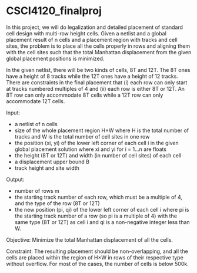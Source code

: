 # CSCI4120_finalproj

In this project, we will do legalization and detailed placement of standard cell design with multi-row
height cells. Given a netlist and a global placement result of n cells and a placement region with
tracks and cell sites, the problem is to place all the cells properly in rows and aligning them with the
cell sites such that the total Manhattan displacement from the given global placement positions is
minimized.

In the given netlist, there will be two kinds of cells, 8T and 12T. The 8T ones have a height of 8
tracks while the 12T ones have a height of 12 tracks. There are constraints in the final placement
that (i) each row can only start at tracks numbered multiples of 4 and (ii) each row is either 8T or
12T. An 8T row can only accommodate 8T cells while a 12T row can only accommodate 12T cells.

Input:
- a netlist of n cells
- size of the whole placement region H×W where H is the total number of tracks and W is the
total number of cell sites in one row
- the position (xi, yi) of the lower left corner of each cell i in the given global placement
solution where xi and yi for i = 1…n are floats
- the height (8T or 12T) and width (in number of cell sites) of each cell
- a displacement upper bound B
- track height and site width

Output:
- number of rows m
- the starting track number of each row, which must be a multiple of 4, and the type of the
row (8T or 12T)
- the new position (pi, qi) of the lower left corner of each cell i where pi is the starting track
number of a row (so pi is a multiple of 4) with the same type (8T or 12T) as cell i and qi is a
non-negative integer less than W.

Objective: Minimize the total Manhattan displacement of all the cells.

Constraint:
The resulting placement should be non-overlapping, and all the cells are placed within the
region of H×W in rows of their respective type without overflow.
For most of the cases, the number of cells is below 500k.

